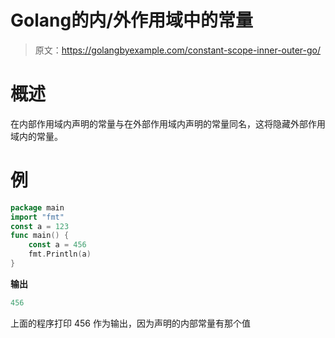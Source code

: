 # Golang的内/外作用域中的常量

> 原文：<https://golangbyexample.com/constant-scope-inner-outer-go/>

# **概述**

在内部作用域内声明的常量与在外部作用域内声明的常量同名，这将隐藏外部作用域内的常量。

# **例**

```go
package main
import "fmt"
const a = 123
func main() {
    const a = 456
    fmt.Println(a)
}
```

**输出**

```go
456
```

上面的程序打印 456 作为输出，因为声明的内部常量有那个值